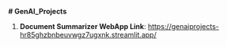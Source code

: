 **# GenAI_Projects**

1. **Document Summarizer WebApp Link**: https://genaiprojects-hr85ghzbnbeuvwgz7ugxnk.streamlit.app/
